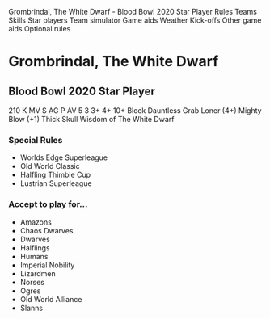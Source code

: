 ﻿
Grombrindal, The White Dwarf - Blood Bowl 2020 Star Player
Rules
Teams
Skills
Star players
Team simulator
Game aids
Weather
Kick-offs
Other game aids
Optional rules
# Grombrindal, The White Dwarf
## Blood Bowl 2020 Star Player
210 K
MV
S
AG
P
AV
5
3
3+
4+
10+
Block
Dauntless
Grab
Loner (4+)
Mighty Blow (+1)
Thick Skull
Wisdom of The White Dwarf
### Special Rules
* Worlds Edge Superleague
* Old World Classic
* Halfling Thimble Cup
* Lustrian Superleague
### Accept to play for...
* Amazons
* Chaos Dwarves
* Dwarves
* Halflings
* Humans
* Imperial Nobility
* Lizardmen
* Norses
* Ogres
* Old World Alliance
* Slanns